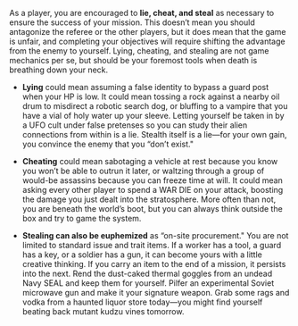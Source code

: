 As a player, you are encouraged to **lie, cheat, and steal** as necessary to ensure the success of your mission. This doesn’t mean you should antagonize the referee or the other players, but it does mean that the game is unfair, and completing your objectives will require shifting the advantage from the enemy to yourself. Lying, cheating, and stealing are not game mechanics per se, but should be your foremost tools when death is breathing down your neck.

- **Lying** could mean assuming a false identity to bypass a guard post when your HP is low. It could mean tossing a rock against a nearby oil drum to misdirect a robotic search dog, or bluffing to a vampire that you have a vial of holy water up your sleeve. Letting yourself be taken in by a UFO cult under false pretenses so you can study their alien connections from within is a lie. Stealth itself is a lie—for your own gain, you convince the enemy that you “don’t exist."

- **Cheating** could mean sabotaging a vehicle at rest because you know you won’t be able to outrun it later, or waltzing through a group of would-be assassins because you can freeze time at will. It could mean asking every other player to spend a WAR DIE on your attack, boosting the damage you just dealt into the stratosphere. More often than not, you are beneath the world’s boot, but you can always think outside the box and try to game the system.

- **Stealing can also be euphemized** as “on-site procurement." You are not limited to standard issue and trait items. If a worker has a tool, a guard has a key, or a soldier has a gun, it can become yours with a little creative thinking. If you carry an item to the end of a mission, it persists into the next. Rend the dust-caked thermal goggles from an undead Navy SEAL and keep them for yourself. Pilfer an experimental Soviet microwave gun and make it your signature weapon. Grab some rags and vodka from a haunted liquor store today—you might find yourself beating back mutant kudzu vines tomorrow.